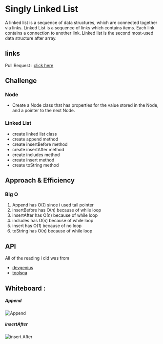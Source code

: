 # Singly Linked List

A linked list is a sequence of data structures, which are connected together via links. Linked List is a sequence of links which contains items. Each link contains a connection to another link. Linked list is the second most-used data structure after array.

  ## links 
  Pull Request : [click here](https://github.com/Mohammed-Awadallah/data-structures-and-algorithms/pull/5)

## Challenge

### Node

* Create a Node class that has properties for the value stored in the Node, and a pointer to the next Node.

### Linked List

 - create linked list class
 - create append method
 - create insertBefore method
 - create insertAfter method
 - create includes method
 - create insert method
 - create toString method

  

## Approach & Efficiency

### Big O 

 1. Append has O(_1_) since i used tail pointer
 2. insertBefore has O(_n_) because of while loop
 3. insertAfter has O(_n_) because of while loop
 4. includes has   O(_n_) because of while loop
 5. insert has O(_1_) because of no loop
 6. toString has O(_n_) because of while loop

  

## API

All of the reading i did was from

* [devgenius](https://blog.devgenius.io/javascript-linked-lists-create-a-linkedlist-class-api-insert-first-c309f41b24ca)
* [toolsqa](https://www.toolsqa.com/data-structures/linked-list-in-data-structures/)


## Whiteboard : 
##### Append

![Append](https://i.ibb.co/C5j3z5K/append.png)
##### insertAfter
![insert After](https://i.ibb.co/fp5fph0/insert-After.png)
